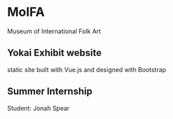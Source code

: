 # MoIFA
Museum of International Folk Art

## Yokai Exhibit website
static site built with Vue.js and designed with Bootstrap

## Summer Internship
Student: Jonah Spear
